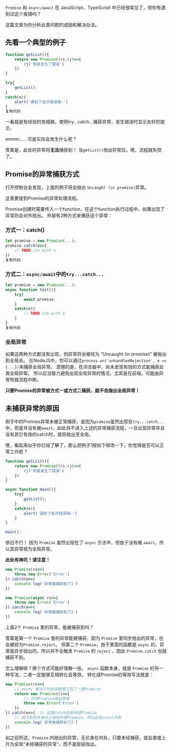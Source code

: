 `Promise` 和 `async/await` 在 JavaScript、TypeScript 中已经很常见了，但你有遇到过这个报错吗？

这篇文章为你分析此类问题的成因和解决办法。

## 先看一个典型的例子

```js
function getList(){
    return new Promise((rs,rj)=>{
        rj('假装发生了错误')
    })
}

try{
    getList();
}
catch(e){
    alert('遇到了些许错误哦~')
}
复制代码
```

一看就是有经验的攻城狮，使用try...catch...捕获异常，发生错误时显示友好的提示。

emmm……可是实际会发生什么呢？

答案是，此处的异常将**无法**捕获到！ 当`getList()`抛出异常后，嗯，流程就失控了。

## Promise的异常捕获方式

打开控制台会发现，上面的例子将会抛出 `Uncaught (in promise)`异常。

这里要提到Promise的异常处理流程。

Promise创建时需要传入一个function，在这个function执行过程中，如果出现了异常则会对外抛出。 外部有2种方式来捕获这个异常：

### 方式一：catch()

```js
let promise = new Promise(...);
promise.catch(e=>{
    // TODO sth with e
})
复制代码
```

### 方式二：`async/await`中的`try...catch...`

```js
let promise = new Promise(...);
async function test(){
    try{
        await promise;
    }
    catch(e){
        // TODO sth with e
    }
}
复制代码
```

### 全局异常

如果这两种方式都没有出现，则异常将会被视为 “Uncaught (in promise)” 被抛出到全局去。 在NodeJS中，你可以通过`process.on('unhandledRejection', e => {...})`来捕获全局异常。 遗憾的是，在浏览器中，尚未发现有效的方式能捕获此类全局异常。 所以应当极力避免出现全局异常的情况，尤其是在前端，可能由异常导致流程中断。

**只要Promise的异常被方式一或方式二捕获，就不会抛出全局异常！**

## 未捕获异常的原因

例子中的Promise异常未被正常捕获，是因为`promise`虽然出现在`try...catch...`中，但是并没有被`await`，如此将不进入上述的异常捕获流程，一旦出现异常并且没有其它有效的catch时，就将抛出至全局。

嗯，看起来似乎你已经了解了，那么把例子1按如下修改一下，你觉得是否可以正常工作呢？

```ts
function getList(){
    return new Promise((rs,rj)=>{
        rj('假装发生了错误')
    })
}

async function main(){
    try{
        getList();
    }
    catch(e){
        alert('遇到了些许错误哦~')
    }
}

main();
```

依旧不行！ 因为 `Promise` 虽然出现在了 `async` 方法中，但由于没有被 `await`，所以其异常视为全局异常。

**此处有神坑！请注意！**

```js
new Promise(rs=>{
    throw new Error('Error')
}).catch(e=>{
    console.log('异常被捕获到了1')
})

new Promise(async rs=>{
    throw new Error('Error')
}).catch(e=>{
    console.log('异常被捕获到了2')
})
```

上面2个 `Promise` 里的异常，能被捕获到吗？

答案是第一个 `Promise` 里的异常能被捕获，因为 `Promise` 里同步抛出的异常，也会被视为`Promise.reject`。 但第二个 `Promise`，由于里面的函数是 `async` 的，异常是异步抛出的，所以并不会触发 `Promise` 的 `reject` ，因此 `Promise.catch` 也就捕获不到。

怎么理解呢？换个方式可能好理解一些。 `async` 函数本身，就是 `Promise` 的另一种写法，二者一定能够互相转化且等效。 转化成Promise的等效写法就是：

```js
new Promise(rs=>{
    // async 相当于同步函数里又包了一层Promise
    return new Promise(()=>{
        // 内层Promise抛出异常
        throw new Error('Error')
    })
}).catch(e=>{  // 这里catch的是外层Promise
    // 由于异常并未向上抛给外层Promise，所以此处catch不到
    console.log('异常被捕获到了2')
})
```

如之前所述，`Promise` 内抛出的异常，无论身在何处，只要未经捕获，就会直接上升为全局“未经捕获的异常”，而不是层层抛出。